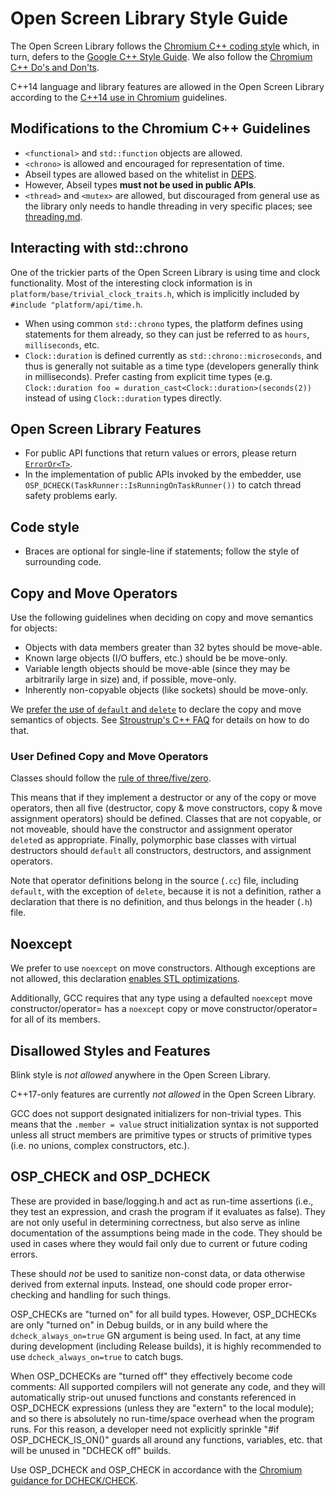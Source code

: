 # Open Screen Library Style Guide

The Open Screen Library follows the [Chromium C++ coding style](https://chromium.googlesource.com/chromium/src/+/master/styleguide/c++/c++.md)
which, in turn, defers to the [Google C++ Style Guide](https://google.github.io/styleguide/cppguide.html).
We also follow the [Chromium C++ Do's and Don'ts](https://sites.google.com/a/chromium.org/dev/developers/coding-style/cpp-dos-and-donts).

C++14 language and library features are allowed in the Open Screen Library
according to the [C++14 use in Chromium](
https://chromium-cpp.appspot.com#core-whitelist) guidelines.

## Modifications to the Chromium C++ Guidelines

- `<functional>` and `std::function` objects are allowed.
- `<chrono>` is allowed and encouraged for representation of time.
- Abseil types are allowed based on the whitelist in [DEPS](
  https://chromium.googlesource.com/openscreen/+/refs/heads/master/DEPS).
- However, Abseil types **must not be used in public APIs**.
- `<thread>` and `<mutex>` are allowed, but discouraged from general use as the
  library only needs to handle threading in very specific places;
  see [threading.md](threading.md).

## Interacting with std::chrono

One of the trickier parts of the Open Screen Library is using time and clock
functionality. Most of the interesting clock information is in
`platform/base/trivial_clock_traits.h`, which is implicitly included by
`#include "platform/api/time.h`.

- When using common `std::chrono` types, the platform defines using statements
  for them already, so they can just be referred to as `hours`, `milliseconds`,
  etc.
- `Clock::duration` is defined currently as `std::chrono::microseconds`, and
  thus is generally not suitable as a time type (developers generally think in
  milliseconds). Prefer casting from explicit time types (e.g.
  `Clock::duration foo = duration_cast<Clock::duration>(seconds(2))` instead
  of using `Clock::duration` types directly.

## Open Screen Library Features

- For public API functions that return values or errors, please return
  [`ErrorOr<T>`](https://chromium.googlesource.com/openscreen/+/master/platform/base/error.h).
- In the implementation of public APIs invoked by the embedder, use
  `OSP_DCHECK(TaskRunner::IsRunningOnTaskRunner())` to catch thread safety
  problems early.

## Code style

- Braces are optional for single-line if statements; follow the style of
  surrounding code.

## Copy and Move Operators

Use the following guidelines when deciding on copy and move semantics for
objects:

- Objects with data members greater than 32 bytes should be move-able.
- Known large objects (I/O buffers, etc.) should be be move-only.
- Variable length objects should be move-able
  (since they may be arbitrarily large in size) and, if possible, move-only.
- Inherently non-copyable objects (like sockets) should be move-only.

We [prefer the use of `default` and `delete`](https://sites.google.com/a/chromium.org/dev/developers/coding-style/cpp-dos-and-donts#TOC-Prefer-to-use-default)
to declare the copy and move semantics of objects.  See
[Stroustrup's C++ FAQ](http://www.stroustrup.com/C++11FAQ.html#default)
for details on how to do that.

### User Defined Copy and Move Operators

Classes should follow the [rule of three/five/zero](https://en.cppreference.com/w/cpp/language/rule_of_three).

This means that if they implement a destructor or any of the copy or move
operators, then all five (destructor, copy & move constructors, copy & move
assignment operators) should be defined. Classes that are not copyable, or not
moveable, should have the constructor and assignment operator `delete`d as
appropriate. Finally, polymorphic base classes with virtual destructors
should `default` all constructors, destructors, and assignment operators.

Note that operator definitions belong in the source (`.cc`) file, including
`default`, with the exception of  `delete`, because it is not a definition,
rather a declaration that there is no definition, and thus belongs in the header
(`.h`) file.

## Noexcept

We prefer to use `noexcept` on move constructors.  Although exceptions are not
allowed, this declaration [enables STL optimizations](https://en.cppreference.com/w/cpp/language/noexcept_spec).

Additionally, GCC requires that any type using a defaulted `noexcept` move
constructor/operator= has a `noexcept` copy or move constructor/operator= for
all of its members.

## Disallowed Styles and Features

Blink style is *not allowed* anywhere in the Open Screen Library.

C++17-only features are currently *not allowed* in the Open Screen Library.

GCC does not support designated initializers for non-trivial types.  This means
that the `.member = value` struct initialization syntax is not supported unless
all struct members are primitive types or structs of primitive types (i.e. no
unions, complex constructors, etc.).

## OSP_CHECK and OSP_DCHECK

These are provided in base/logging.h and act as run-time assertions (i.e., they
test an expression, and crash the program if it evaluates as false). They are
not only useful in determining correctness, but also serve as inline
documentation of the assumptions being made in the code. They should be used in
cases where they would fail only due to current or future coding errors.

These should *not* be used to sanitize non-const data, or data otherwise derived
from external inputs. Instead, one should code proper error-checking and
handling for such things.

OSP_CHECKs are "turned on" for all build types. However, OSP_DCHECKs are only
"turned on" in Debug builds, or in any build where the `dcheck_always_on=true`
GN argument is being used. In fact, at any time during development (including
Release builds), it is highly recommended to use `dcheck_always_on=true` to
catch bugs.

When OSP_DCHECKs are "turned off" they effectively become code comments: All
supported compilers will not generate any code, and they will automatically
strip-out unused functions and constants referenced in OSP_DCHECK expressions
(unless they are "extern" to the local module); and so there is absolutely no
run-time/space overhead when the program runs. For this reason, a developer need
not explicitly sprinkle "#if OSP_DCHECK_IS_ON()" guards all around any
functions, variables, etc. that will be unused in "DCHECK off" builds.

Use OSP_DCHECK and OSP_CHECK in accordance with the
[Chromium guidance for DCHECK/CHECK](https://chromium.googlesource.com/chromium/src/+/master/styleguide/c++/c++.md#check_dcheck_and-notreached).